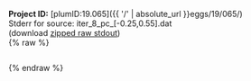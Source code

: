 **Project ID:** [plumID:19.065]({{ '/' | absolute_url }}eggs/19/065/)  
Stderr for source:  iter_8_pc_[-0.25,0.55].dat   
(download [zipped raw stdout](iter_8_pc_[-0.25,0.55].dat.plumed.stdout.txt.zip))  
{% raw %}
<pre>
</pre>
{% endraw %}
